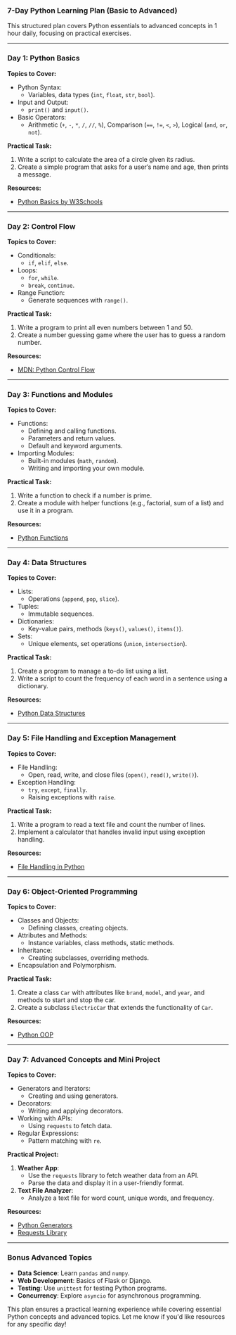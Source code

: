 ### **7-Day Python Learning Plan (Basic to Advanced)**

This structured plan covers Python essentials to advanced concepts in 1 hour daily, focusing on practical exercises.

---

### **Day 1: Python Basics**

**Topics to Cover:**

- Python Syntax:
  - Variables, data types (`int`, `float`, `str`, `bool`).
- Input and Output:
  - `print()` and `input()`.
- Basic Operators:
  - Arithmetic (`+`, `-`, `*`, `/`, `//`, `%`), Comparison (`==`, `!=`, `<`, `>`), Logical (`and`, `or`, `not`).

**Practical Task:**

1. Write a script to calculate the area of a circle given its radius.
2. Create a simple program that asks for a user’s name and age, then prints a message.

**Resources:**

- [Python Basics by W3Schools](https://www.w3schools.com/python/python_syntax.asp)

---

### **Day 2: Control Flow**

**Topics to Cover:**

- Conditionals:
  - `if`, `elif`, `else`.
- Loops:
  - `for`, `while`.
  - `break`, `continue`.
- Range Function:
  - Generate sequences with `range()`.

**Practical Task:**

1. Write a program to print all even numbers between 1 and 50.
2. Create a number guessing game where the user has to guess a random number.

**Resources:**

- [MDN: Python Control Flow](https://docs.python.org/3/tutorial/controlflow.html)

---

### **Day 3: Functions and Modules**

**Topics to Cover:**

- Functions:
  - Defining and calling functions.
  - Parameters and return values.
  - Default and keyword arguments.
- Importing Modules:
  - Built-in modules (`math`, `random`).
  - Writing and importing your own module.

**Practical Task:**

1. Write a function to check if a number is prime.
2. Create a module with helper functions (e.g., factorial, sum of a list) and use it in a program.

**Resources:**

- [Python Functions](https://www.w3schools.com/python/python_functions.asp)

---

### **Day 4: Data Structures**

**Topics to Cover:**

- Lists:
  - Operations (`append`, `pop`, `slice`).
- Tuples:
  - Immutable sequences.
- Dictionaries:
  - Key-value pairs, methods (`keys()`, `values()`, `items()`).
- Sets:
  - Unique elements, set operations (`union`, `intersection`).

**Practical Task:**

1. Create a program to manage a to-do list using a list.
2. Write a script to count the frequency of each word in a sentence using a dictionary.

**Resources:**

- [Python Data Structures](https://docs.python.org/3/tutorial/datastructures.html)

---

### **Day 5: File Handling and Exception Management**

**Topics to Cover:**

- File Handling:
  - Open, read, write, and close files (`open()`, `read()`, `write()`).
- Exception Handling:
  - `try`, `except`, `finally`.
  - Raising exceptions with `raise`.

**Practical Task:**

1. Write a program to read a text file and count the number of lines.
2. Implement a calculator that handles invalid input using exception handling.

**Resources:**

- [File Handling in Python](https://www.w3schools.com/python/python_file_handling.asp)

---

### **Day 6: Object-Oriented Programming**

**Topics to Cover:**

- Classes and Objects:
  - Defining classes, creating objects.
- Attributes and Methods:
  - Instance variables, class methods, static methods.
- Inheritance:
  - Creating subclasses, overriding methods.
- Encapsulation and Polymorphism.

**Practical Task:**

1. Create a class `Car` with attributes like `brand`, `model`, and `year`, and methods to start and stop the car.
2. Create a subclass `ElectricCar` that extends the functionality of `Car`.

**Resources:**

- [Python OOP](https://realpython.com/python3-object-oriented-programming/)

---

### **Day 7: Advanced Concepts and Mini Project**

**Topics to Cover:**

- Generators and Iterators:
  - Creating and using generators.
- Decorators:
  - Writing and applying decorators.
- Working with APIs:
  - Using `requests` to fetch data.
- Regular Expressions:
  - Pattern matching with `re`.

**Practical Project:**

1. **Weather App**:
   - Use the `requests` library to fetch weather data from an API.
   - Parse the data and display it in a user-friendly format.
2. **Text File Analyzer**:
   - Analyze a text file for word count, unique words, and frequency.

**Resources:**

- [Python Generators](https://realpython.com/introduction-to-python-generators/)
- [Requests Library](https://docs.python-requests.org/en/latest/)

---

### **Bonus Advanced Topics**

- **Data Science**: Learn `pandas` and `numpy`.
- **Web Development**: Basics of Flask or Django.
- **Testing**: Use `unittest` for testing Python programs.
- **Concurrency**: Explore `asyncio` for asynchronous programming.

This plan ensures a practical learning experience while covering essential Python concepts and advanced topics. Let me know if you'd like resources for any specific day!
